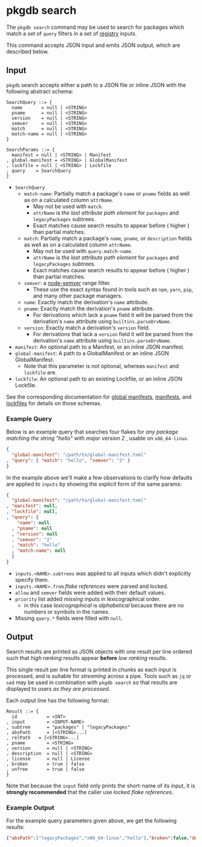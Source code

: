 # pkgdb search

The `pkgdb search` command may be used to search for packages which match a
set of `query` filters in a set of [registry](./registry.md) inputs.

This command accepts JSON input and emits JSON output, which are
described below.


## Input

`pkgdb` search accepts either a path to a JSON file or inline JSON with
the following abstract schema:

```
SearchQuery ::= {
  name       = null | <STRING>
  pname      = null | <STRING>
  version    = null | <STRING>
  semver     = null | <STRING>
  match      = null | <STRING>
  match-name = null | <STRING>
}

SearchParams ::= {
  manifest = null | <STRING> | Manifest
, global-manifest = <STRING> | GlobalManifest
, lockfile = null | <STRING> | Lockfile
, query    = SearchQuery
}
```

- `SearchQuery`
  - `match-name`: Partially match a package's `name` or `pname` fields as well as on a calculated column `attrName`.
    - May not be used with `match`.
    - `attrName` is _the last attribute path element_ for `packages` and `legacyPackages` subtrees.
    - Exact matches cause search results to appear before ( higher ) than partial matches.
  - `match`: Partially match a package's `name`, `pname`, or `description` fields as well as on a calculated column `attrName`.
    - May not be used with `query.match-name`.
    - `attrName` is _the last attribute path element_ for `packages` and `legacyPackages` subtrees.
    - Exact matches cause search results to appear before ( higher ) than partial matches.
  - `semver`: a [node-semver](https://github.com/npm/node-semver#ranges) range filter.
    - These use the exact syntax found in tools such as `npm`, `yarn`, `pip`, and many other package managers.
  - `name`: Exactly match the derivation's `name` attribute.
  - `pname`: Exactly match the derivation's `pname` attribute.
    - For derivations which lack a `pname` field it will be parsed from the derivation's `name` attribute using `builtins.parseDrvName`.
  - `version`: Exactly match a derivation's `version` field.
    - For derivations that lack a `version` field it will be parsed from the derivation's `name` attribute using `builtins.parseDrvName`.
- `manifest`: An optional path to a Manifest, or an inline JSON manifest.
- `global-manifest`: A path to a GlobalManifest or an inline JSON GlobalManifest.
  - Note that this parameter is not optional, whereas `manifest` and `lockfile` are.
- `lockfile`: An optional path to an existing Lockfile, or an inline JSON Lockfile.


See the corresponding documentation for [global manifests](./manifests.md#global-manifest), [manifests](./manifests.md#manifest), and [lockfiles](./lockfile.md) for details on those schemas.


### Example Query

Below is an example query that searches four flakes for
_any package matching the string "hello"_ with _major version 2_ , usable
on `x86_64-linux`.

```json
{
  "global-manifest": "/path/to/global-manifest.toml"
, "query": { "match": "hello", "semver": "2" }
}
```

In the example above we'll make a few observations to clarify how defaults are
applied to `inputs` by showing the _explicit_ form of the same params:

```json
{
  "global-manifest": "/path/to/global-manifest.toml"
, "manifest": null,
, "lockfile": null,
, "query": {
    "name": null
  , "pname": null
  , "version": null
  , "semver": "2"
  , "match": "hello"
  , "match-name": null
  }
}
```

- `inputs.<NAME>.subtrees` was applied to all inputs which didn't explicitly
   specify them.
- `inputs.<NAME>.from` _flake references_ were parsed and locked.
- `allow` and `semver` fields were added with their default values.
- `priority` list added _missing_ inputs in lexicographical order.
  + in this case _lexicographical_ is _alphabetical_ because there are no
    numbers or symbols in the names.
- Missing `query.*` fields were filled with `null`.


## Output

Search results are printed as JSON objects with one result per line ordered
such that _high ranking_ results appear **before** _low ranking_ results.

This single result per line format is printed in chunks as each input is
processed, and is suitable for _streaming_ across a pipe.
Tools such as `jq` or `sed` may be used in combination with `pkgdb search` so
that results are displayed to users _as they are processed_.


Each output line has the following format:

```
Result ::= {
  id           = <INT>
, input        = <INPUT-NAME>
, subtree      = "packages" | "legacyPackages"
, absPath      = [<STRING>...]
, relPath   = [<STRING>...]
, pname        = <STRING>
, version      = null | <STRING>
, description  = null | <STRING>
, license      = null | License
, broken       = true | false
, unfree       = true | false
}
```

Note that because the `input` field only prints the short-name of its input,
it is **strongly recommended** that the caller use _locked flake references_.


### Example Output

For the example query parameters given above, we get the following results:

```json
{"absPath":["legacyPackages","x86_64-linux","hello"],"broken":false,"description":"A program that produces a familiar, friendly greeting","id":6095,"input":"nixpkgs","license":"GPL-3.0-or-later","pname":"hello","relPath":["hello"],"subtree":"legacyPackages","system":"x86_64-linux","unfree":false,"version":"2.12.1"}
```
